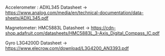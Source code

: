 Accelerometer : ADXL345
Datasheet -> https://www.analog.com/media/en/technical-documentation/data-sheets/ADXL345.pdf

Magnetometer: HMC5883L
Datasheet -> https://cdn-shop.adafruit.com/datasheets/HMC5883L_3-Axis_Digital_Compass_IC.pdf

Gyro L3G4200D
Datasheet -> https://www.elecrow.com/download/L3G4200_AN3393.pdf